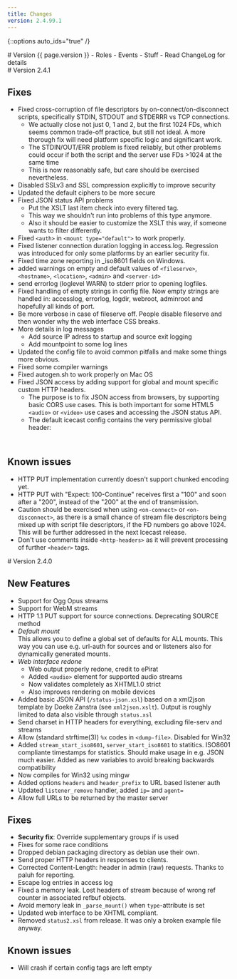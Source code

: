 ```yaml
---
title: Changes
version: 2.4.99.1
---
```


{::options auto_ids="true" /}

<div id="v{{ page.version }}" class="article" markdown="1">
# Version {{ page.version }}
<!-- FIXME -->
-	Roles
-	Events
-	Stuff
-	Read ChangeLog for details


<div id="v2.4.1" class="article" markdown="1">
# Version 2.4.1

## Fixes

-	Fixed cross-corruption of file descriptors by on-connect/on-disconnect scripts, specifically STDIN, STDOUT and STDERRR vs TCP connections.
	* We actually close not just 0, 1 and 2, but the first 1024 FDs, which seems common trade-off practice, but still not ideal. A more thorough fix will need platform specific logic and significant work.
	* The STDIN/OUT/ERR problem is fixed reliably, but other problems could occur if both the script and the server use FDs >1024 at the same time
	* This is now reasonably safe, but care should be exercised nevertheless. 
-	Disabled SSLv3 and SSL compression explicitly to improve security
-	Updated the default ciphers to be more secure
-	Fixed JSON status API problems
	* Put the XSLT last item check into every filtered tag.
	* This way we shouldn't run into problems of this type anymore.
	* Also it should be easier to customize the XSLT this way, if someone wants to filter differently.
-	Fixed `<auth>` in `<mount type="default">` to work properly.
-	Fixed listener connection duration logging in access.log. Regression was introduced for only some platforms by an earlier security fix.
-	Fixed time zone reporting in _iso8601 fields on Windows.
-	added warnings on empty and default values of `<fileserve>`, `<hostname>`, `<location>`, `<admin>` and `<server-id>`
-	send errorlog (loglevel WARN) to stderr prior to opening logfiles.
-	Fixed handling of empty strings in config file. Now empty strings are handled in: accesslog, errorlog, logdir, webroot, adminroot and hopefully all kinds of port.
-	Be more verbose in case of fileserve off. People disable fileserve and then wonder why the web interface CSS breaks.
-	More details in log messages
	* Add source IP adress to startup and source exit logging
	* Add mountpoint to some log lines
-	Updated the config file to avoid common pitfalls and make some things more obvious.
-	Fixed some compiler warnings
-	Fixed autogen.sh to work properly on Mac OS
-	Fixed JSON access by adding support for global and mount specific custom HTTP headers.
	* The purpose is to fix JSON access from browsers, by supporting basic CORS use cases. This is both important for some HTML5 `<audio>` or `<video>` use cases and accessing the JSON status API.
	* The default icecast config contains the very permissive global header: <header name="Access-Control-Allow-Origin" value="*" />

## Known issues

-	HTTP PUT implementation currently doesn't support chunked encoding yet.
-	HTTP PUT with "Expect: 100-Continue" receives first a "100" and soon after a "200", instead of the "200" at the end of transmission.
-	Caution should be exercised when using `<on-connect>` or `<on-disconnect>`, as there is a small chance of stream file descriptors being mixed up with script file descriptors, if the FD numbers go above 1024. This will be further addressed in the next Icecast release.
-	Don't use comments inside `<http-headers>` as it will prevent processing of further `<header>` tags.
</div>

<div id="v2.4.0" class="article" markdown="1">
# Version 2.4.0

## New Features

-	Support for Ogg Opus streams
-	Support for WebM streams
-	HTTP 1.1 PUT support for source connections. Deprecating SOURCE method
-	_Default mount_  
	This allows you to define a global set of defaults for ALL mounts. This way you can use e.g. url-auth for sources and or listeners also for dynamically generated mounts.
-	_Web interface redone_
	*	Web output properly redone, credit to ePirat
	*	Added `<audio>` element for supported audio streams
	*	Now validates completely as XHTML1.0 strict
	*	Also improves rendering on mobile devices
-	Added basic JSON API (`/status-json.xsl`) based on a xml2json template by Doeke Zanstra (see `xml2json.xslt`). Output is roughly limited to data also visible through `status.xsl`
-	Send charset in HTTP headers for everything, excluding file-serv and streams
-	Allow (standard strftime(3)) `%x` codes in `<dump-file>`. Disabled for Win32
-	Added `stream_start_iso8601`, `server_start_iso8601` to statitics. ISO8601 compliante timestamps for statistics. Should make usage in e.g. JSON much easier. Added as new variables to avoid breaking backwards compatibility
-	Now compiles for Win32 using mingw
-	Added options `headers` and `header_prefix` to URL based listener auth
-	Updated `listener_remove` handler, added `ip=` and `agent=`
-	Allow full URLs to be returned by the master server

## Fixes

-	__Security fix__: Override supplementary groups if is used
-	Fixes for some race conditions
-	Dropped debian packaging directory as debian use their own.
-	Send proper HTTP headers in responses to clients.
-	Corrected Content-Length: header in admin (raw) requests. Thanks to paluh for reporting.
-	Escape log entries in access log
-	Fixed a memory leak. Lost headers of stream because of wrong ref counter in associated refbuf objects.
-	Avoid memory leak in `_parse_mount()` when `type`-attribute is set
-	Updated web interface to be XHTML compliant.
-	Removed `status2.xsl` from release. It was only a broken example file anyway.

## Known issues

-	Will crash if certain config tags are left empty

</div>

